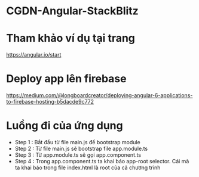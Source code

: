 # CGDN-Angular-StackBlitz
# Tham khảo ví dụ tại trang 
https://angular.io/start
# Deploy app lên firebase
 https://medium.com/@longboardcreator/deploying-angular-6-applications-to-firebase-hosting-b5dacde9c772
# Luồng đi của ứng dụng
+ Step 1 : Bắt đầu từ file main.js để bootstrap module
+ Step 2 : Từ file main.js sẽ bootstrap file app.module.ts
+ Step 3 : Từ app.module.ts sẽ gọi app.component.ts
+ Step 4 : Trong app.component.ts ta khai báo app-root selector. Cái mà ta khai báo trong file index.html
là root của cả chương trình